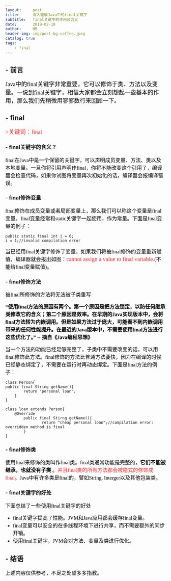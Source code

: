 ```yaml
---
layout:     post
title:      深入理解Java中的final关键字
subtitle:   final关键字的作用及含义
date:       2019-02-18
author:     HM
header-img: img/post-bg-coffee.jpeg
catalog: true
tags:
    - final
---
```


## - 前言

<font color="#000000" size="4" face="宋体">Java中的final关键字非常重要，它可以修饰于类、方法以及变量。一说到final关键字，相信大家都会立刻想起一些基本的作用，那么我们先稍微用寥寥数行来回顾一下。</font>

## - final

<font color="#FF3030" size="4" face="宋体">>关键词：final</font>

### - final关键字的含义？

<font color="#000000" size="3" face="宋体">final在Java中是一个保留的关键字，可以声明成员变量、方法、类以及本地变量。一旦你将引用声明作final，你将不能改变这个引用了，编译器会检查代码，如果你试图将变量再次初始化的话，编译器会报编译错误。</font>

### - final修饰变量
<font color="#000000" size="3" face="宋体">final修饰在成员变量或者局部变量上，那么我们可以称这个变量是final变量。final变量经常和static关键字一起使用，作为常量。下面是final变量的例子：</font>


    public static final int i = 0;
    i = 1;//invalid compilation error

<font color="#000000" size="3" face="宋体">当已经用final关键字修饰了变量，如果我们将被final修饰的变量重新赋值，编译器就会报出如图：<font color="#FF3030" size="4" face="黑体">cannot assign a value to final variable.</font>(不能给final变量赋值)。</font>

### - final修饰方法

<font color="#000000" size="3" face="宋体">被final所修饰的方法将无法被子类重写</font>

**<font color="#000000" size="3" face="宋体">“使用final方法的原因有两个。第一个原因是把方法锁定，以防任何继承类修改它的含义；第二个原因是效率。在早期的Java实现版本中，会将final方法转为内嵌调用。但是如果方法过于庞大，可能看不到内嵌调用带来的任何性能提升。在最近的Java版本中，不需要使用final方法进行这些优化了。” -- 摘自《Java编程思想》</font>**

<font color="#000000" size="3" face="宋体">当一个方法的功能已经足够完整了，子类中不需要改变的话，可以用final修饰此方法。final修饰的方法比普通方法要快，因为在编译的时候已经静态绑定了，不需要在运行时再动态绑定。下面是final方法的例子：</font>

    class Person{
    public final String getName(){
            return "personal loan";
        }
    }
    
    class loan extends Person{
        @Override
            public final Stirng getName(){
                    return "cheap personal loan";//compilation error: overridden method is final
            }
    }

### - final修饰类

<font color="#000000" size="3" face="宋体">使用final来修饰的类叫作final类。final类通常功能是完整的，<strong>它们不能被继承，也就没有子类</strong> 。<font color="#FF3030" size="3" face="宋体">并且final类的所有方法都会被隐式的修饰成final</font>。Java中有许多类是final的，譬如String, Interger以及其他包装类。</font>

### - final关键字的好处

<font color="#000000" size="3" face="宋体">下面总结了一些使用final关键字的好处</font>

- <font color="#000000" size="3" face="宋体">final关键字提高了性能。JVM和Java应用都会缓存final变量。</font>
- <font color="#000000" size="3" face="宋体">final变量可以安全的在多线程环境下进行共享，而不需要额外的同步开销。</font>
- <font color="#000000" size="3" face="宋体">使用final关键字，JVM会对方法、变量及类进行优化。</font>

## - 结语

<font color="#000000" size="3" face="宋体">上述内容仅供参考，不足之处望多多指教。</font>


